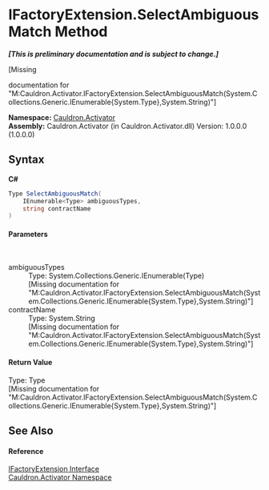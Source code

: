 # IFactoryExtension.SelectAmbiguousMatch Method 
 _**\[This is preliminary documentation and is subject to change.\]**_

\[Missing <summary> documentation for "M:Cauldron.Activator.IFactoryExtension.SelectAmbiguousMatch(System.Collections.Generic.IEnumerable{System.Type},System.String)"\]

**Namespace:**&nbsp;<a href="N_Cauldron_Activator">Cauldron.Activator</a><br />**Assembly:**&nbsp;Cauldron.Activator (in Cauldron.Activator.dll) Version: 1.0.0.0 (1.0.0.0)

## Syntax

**C#**<br />
``` C#
Type SelectAmbiguousMatch(
	IEnumerable<Type> ambiguousTypes,
	string contractName
)
```


#### Parameters
&nbsp;<dl><dt>ambiguousTypes</dt><dd>Type: System.Collections.Generic.IEnumerable(Type)<br />\[Missing <param name="ambiguousTypes"/> documentation for "M:Cauldron.Activator.IFactoryExtension.SelectAmbiguousMatch(System.Collections.Generic.IEnumerable{System.Type},System.String)"\]</dd><dt>contractName</dt><dd>Type: System.String<br />\[Missing <param name="contractName"/> documentation for "M:Cauldron.Activator.IFactoryExtension.SelectAmbiguousMatch(System.Collections.Generic.IEnumerable{System.Type},System.String)"\]</dd></dl>

#### Return Value
Type: Type<br />\[Missing <returns> documentation for "M:Cauldron.Activator.IFactoryExtension.SelectAmbiguousMatch(System.Collections.Generic.IEnumerable{System.Type},System.String)"\]

## See Also


#### Reference
<a href="T_Cauldron_Activator_IFactoryExtension">IFactoryExtension Interface</a><br /><a href="N_Cauldron_Activator">Cauldron.Activator Namespace</a><br />